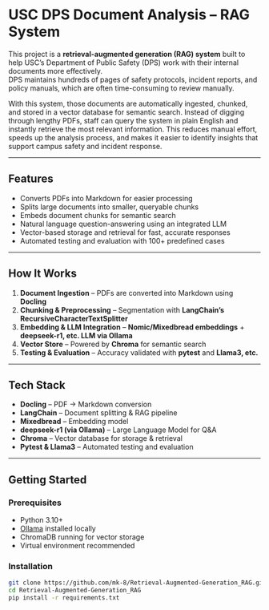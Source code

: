 # USC DPS Document Analysis – RAG System

This project is a **retrieval-augmented generation (RAG) system** built to help USC’s Department of Public Safety (DPS) work with their internal documents more effectively.  
DPS maintains hundreds of pages of safety protocols, incident reports, and policy manuals, which are often time-consuming to review manually.  

With this system, those documents are automatically ingested, chunked, and stored in a vector database for semantic search. Instead of digging through lengthy PDFs, staff can query the system in plain English and instantly retrieve the most relevant information. This reduces manual effort, speeds up the analysis process, and makes it easier to identify insights that support campus safety and incident response.  

---

## Features
- Converts PDFs into Markdown for easier processing  
- Splits large documents into smaller, queryable chunks  
- Embeds document chunks for semantic search  
- Natural language question-answering using an integrated LLM  
- Vector-based storage and retrieval for fast, accurate responses  
- Automated testing and evaluation with 100+ predefined cases  

---

## How It Works
1. **Document Ingestion** – PDFs are converted into Markdown using **Docling**  
2. **Chunking & Preprocessing** – Segmentation with **LangChain’s RecursiveCharacterTextSplitter**  
3. **Embedding & LLM Integration** – **Nomic/Mixedbread embeddings** + **deepseek-r1, etc. LLM via Ollama**  
4. **Vector Store** – Powered by **Chroma** for semantic search  
5. **Testing & Evaluation** – Accuracy validated with **pytest** and **Llama3, etc.**  

---

## Tech Stack
- **Docling** – PDF → Markdown conversion  
- **LangChain** – Document splitting & RAG pipeline  
- **Mixedbread** – Embedding model  
- **deepseek-r1 (via Ollama)** – Large Language Model for Q&A  
- **Chroma** – Vector database for storage & retrieval  
- **Pytest & Llama3** – Automated testing and evaluation  

---

## Getting Started

### Prerequisites
- Python 3.10+  
- [Ollama](https://ollama.ai/) installed locally  
- ChromaDB running for vector storage  
- Virtual environment recommended  

### Installation
```bash
git clone https://github.com/mk-8/Retrieval-Augmented-Generation_RAG.git
cd Retrieval-Augmented-Generation_RAG
pip install -r requirements.txt
